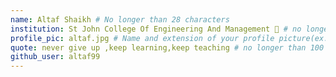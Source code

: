 ```yaml
---
name: Altaf Shaikh # No longer than 28 characters
institution: St John College Of Engineering And Management 🚩 # no longer than 58 characters
profile_pic: altaf.jpg # Name and extension of your profile picture(ex. mona.png) The picture must be squared and 544px on width and height.
quote: never give up ,keep learning,keep teaching # no longer than 100 characters, avoid using quotes(") to guarantee the format remains the same.
github_user: altaf99
---
```

